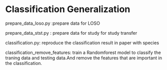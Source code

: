 # Classification Generalization



prepare_data_loso.py :prepare data for LOSO

prepare_data_stst.py : prepare data for study for study transfer

classification.py: reproduce the classification result in paper with species

classification_remove_features: train a Randomforest model to classify the traning data and testing data.And remove the features that are important in the classification.

